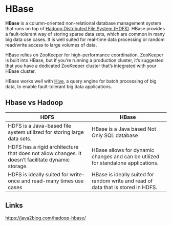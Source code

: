 # HBase

**HBase** is a column-oriented non-relational database management system that runs on top of [Hadoop Distributed File System (HDFS)](../Hadoop/README.md). 
HBase provides a fault-tolerant way of storing sparse data sets, which are common in many big data use cases. It is well suited for real-time data processing or random read/write access to large volumes of data.

HBase relies on ZooKeeper for high-performance coordination. ZooKeeper is built into HBase, but if you’re running a production cluster, it’s suggested that you have a dedicated ZooKeeper cluster that’s integrated with your HBase cluster.

HBase works well with [Hive](../MapReduce.md###Hive), a query engine for batch processing of big data, to enable fault-tolerant big data applications.

## Hbase vs Hadoop

|   HDFS    |   HBase   |
| ------------- |-------------|
| HDFS is a Java-based file system utilized for storing large data sets.    |   HBase is a Java based Not Only SQL database|
| HDFS has a rigid architecture that does not allow changes. It doesn’t facilitate dynamic storage.	| HBase allows for dynamic changes and can be utilized for standalone applications.|
| HDFS is ideally suited for write-once and read-many times use cases   |   HBase is ideally suited for random write and read of data that is stored in HDFS.|


## Links 
https://java2blog.com/hadoop-hbase/